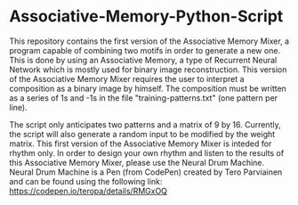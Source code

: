 # Associative-Memory-Python-Script

This repository contains the first version of the Associative Memory Mixer, a program capable of combining two motifs in order to generate a new one.
This is done by using an Associative Memory, a type of Recurrent Neural Network which is mostly used for binary image reconstruction.
This version of the Associative Memory Mixer requires the user to interpret a composition as a binary image by himself.
The composition must be written as a series of 1s and -1s in the file "training-patterns.txt" (one pattern per line).

The script only anticipates two patterns and a matrix of 9 by 16.
Currently, the script will also generate a random input to be modified by the weight matrix.
This first version of the Associative Memory Mixer is inteded for rhythm only.
In order to design your own rhythm and listen to the results of this Associative Memory Mixer, please use the Neural Drum Machine.
Neural Drum Machine is a Pen (from CodePen) created by Tero Parviainen and can be found using the following link:
https://codepen.io/teropa/details/RMGxOQ